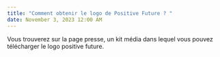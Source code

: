 ```yaml
---
title: "Comment obtenir le logo de Positive Future ? "
date: November 3, 2023 12:00 AM
---
```

Vous trouverez sur la page presse, un kit média dans lequel vous pouvez télécharger le logo positive future.